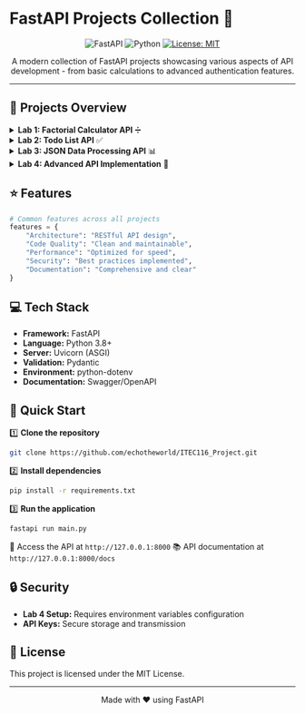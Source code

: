 # FastAPI Projects Collection 🚀

<div align="center">

![FastAPI](https://img.shields.io/badge/FastAPI-005571?style=for-the-badge&logo=fastapi)
![Python](https://img.shields.io/badge/python-3670A0?style=for-the-badge&logo=python&logoColor=ffdd54)
[![License: MIT](https://img.shields.io/badge/License-MIT-yellow.svg?style=for-the-badge)](https://opensource.org/licenses/MIT)

</div>

<p align="center">
A modern collection of FastAPI projects showcasing various aspects of API development - from basic calculations to advanced authentication features.
</p>

---

## 🎯 Projects Overview

<details>
<summary><b>Lab 1: Factorial Calculator API</b> ➗</summary>

A simple yet powerful FastAPI application for factorial calculations.
- 🔹 RESTful endpoint `/factorial/{starting_number}`
- 🔹 Efficient while loop implementation
- 🔹 Special case handling
- 🔹 Performance optimized
</details>

<details>
<summary><b>Lab 2: Todo List API</b> ✅</summary>

Complete task management system with CRUD operations.
- 🔹 Full CRUD functionality
- 🔹 Data validation
- 🔹 Standardized responses
- 🔹 In-memory storage implementation
</details>

<details>
<summary><b>Lab 3: JSON Data Processing API</b> 📊</summary>

Advanced data processing system for user posts and comments.
- 🔹 Complex data relationships
- 🔹 Efficient JSON parsing
- 🔹 Nested data handling
- 🔹 Clean data traversal
</details>

<details>
<summary><b>Lab 4: Advanced API Implementation</b> 🔐</summary>

Enterprise-level implementation with security features.
- 🔹 API versioning (v1 & v2)
- 🔹 API key authentication
- 🔹 Environment variable management
- 🔹 Comprehensive HTTP status handling
</details>

## ⭐ Features

```python
# Common features across all projects
features = {
    "Architecture": "RESTful API design",
    "Code Quality": "Clean and maintainable",
    "Performance": "Optimized for speed",
    "Security": "Best practices implemented",
    "Documentation": "Comprehensive and clear"
}
```

## 💻 Tech Stack

- **Framework:** FastAPI
- **Language:** Python 3.8+
- **Server:** Uvicorn (ASGI)
- **Validation:** Pydantic
- **Environment:** python-dotenv
- **Documentation:** Swagger/OpenAPI

## 🚀 Quick Start

1️⃣ **Clone the repository**
```bash
git clone https://github.com/echotheworld/ITEC116_Project.git
```

2️⃣ **Install dependencies**
```bash
pip install -r requirements.txt
```

3️⃣ **Run the application**
```bash
fastapi run main.py
```

📍 Access the API at `http://127.0.0.1:8000`
📚 API documentation at `http://127.0.0.1:8000/docs`

## 🔒 Security

- **Lab 4 Setup:** Requires environment variables configuration
- **API Keys:** Secure storage and transmission

## 📝 License

This project is licensed under the MIT License.

---

<div align="center">
Made with ❤️ using FastAPI
</div> 
